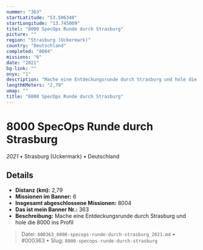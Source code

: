```yaml
---
nummer: "363"
startLatitude: "53.506348"
startLongitude: "13.745009"
titel: "8000 SpecOps Runde durch Strasburg"
picture: ""
region: "Strasburg (Uckermark)"
country: "Deutschland"
completed: "8004"
missions: "6"
date: "2021"
bg-link: ""
onyx: "1"
description: "Mache eine Entdeckungsrunde durch Strasburg und hole die 8000 ins Profil"
lengthKMeters: "2,79"
umap: ""
title: "8000 SpecOps Runde durch Strasburg"
---
```

# 8000 SpecOps Runde durch Strasburg

*2021* • Strasburg (Uckermark) • Deutschland



## Details
- **Distanz (km):** 2,79
- **Missionen im Banner:** 6
- **Insgesamt abgeschlossene Missionen:** 8004
- **Das ist mein Banner Nr.:** 363
- **Beschreibung:** Mache eine Entdeckungsrunde durch Strasburg und hole die 8000 ins Profil



> Datei: `000363_8000-specops-runde-durch-strasburg_2021.md` • #000363 • Slug: `8000-specops-runde-durch-strasburg`
